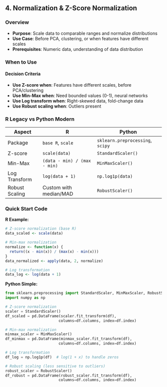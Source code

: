 ## **4. Normalization & Z-Score Normalization**

### Overview
- **Purpose**: Scale data to comparable ranges and normalize distributions
- **Use Case**: Before PCA, clustering, or when features have different scales
- **Prerequisites**: Numeric data, understanding of data distribution

### When to Use
#### Decision Criteria
- **Use Z-score when**: Features have different scales, before PCA/clustering
- **Use Min-Max when**: Need bounded values (0-1), neural networks
- **Use Log transform when**: Right-skewed data, fold-change data
- **Use Robust scaling when**: Outliers present

### R Legacy vs Python Modern

| Aspect | R | Python |
|--------|---|--------|
| Package | `base R`, `scale` | `sklearn.preprocessing`, `scipy` |
| Z-score | `scale(data)` | `StandardScaler()` |
| Min-Max | `(data - min) / (max - min)` | `MinMaxScaler()` |
| Log Transform | `log(data + 1)` | `np.log1p(data)` |
| Robust Scaling | Custom with median/MAD | `RobustScaler()` |

### Quick Start Code

**R Example:**
```r
# Z-score normalization (base R)
data_scaled <- scale(data)

# Min-max normalization
normalize <- function(x) {
  return((x - min(x)) / (max(x) - min(x)))
}
data_normalized <- apply(data, 2, normalize)

# Log transformation
data_log <- log(data + 1)
```

**Python Simple:**
```python
from sklearn.preprocessing import StandardScaler, MinMaxScaler, RobustScaler
import numpy as np

# Z-score normalization
scaler = StandardScaler()
df_scaled = pd.DataFrame(scaler.fit_transform(df), 
                        columns=df.columns, index=df.index)

# Min-max normalization
minmax_scaler = MinMaxScaler()
df_minmax = pd.DataFrame(minmax_scaler.fit_transform(df), 
                        columns=df.columns, index=df.index)

# Log transformation
df_log = np.log1p(df)  # log(1 + x) to handle zeros

# Robust scaling (less sensitive to outliers)
robust_scaler = RobustScaler()
df_robust = pd.DataFrame(robust_scaler.fit_transform(df), 
                        columns=df.columns, index=df.index)
```
